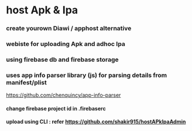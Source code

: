 # host Apk & Ipa
### create yourown Diawi / apphost alternative
### webiste for uploading Apk and adhoc Ipa
### using firebase db and firebase storage
### uses app info parser library (js) for parsing details from manifest/plist
https://github.com/chenquincy/app-info-parser
#### change firebase project id in .firebaserc 
#### upload using CLI : refer https://github.com/shakir915/hostAPkIpaAdmin


